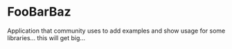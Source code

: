 # FooBarBaz
Application that community uses to add examples and show usage for some libraries... this will get big...
